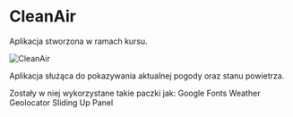 # CleanAir
 
Aplikacja stworzona w ramach kursu.

![CleanAir](https://user-images.githubusercontent.com/113917953/235437967-876cb823-b287-4c78-b72e-a3f8ce9045f2.png)

Aplikacja służąca do pokazywania aktualnej pogody oraz stanu powietrza.

Zostały w niej wykorzystane takie paczki jak:
  Google Fonts
  Weather
  Geolocator
  Sliding Up Panel
